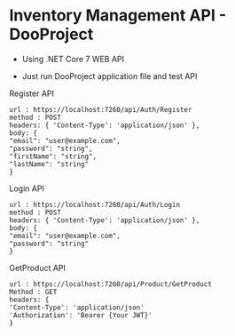
# Inventory Management API - DooProject

- Using .NET Core 7 WEB API 

- Just run DooProject application file and test API

Register API

    url : https://localhost:7260/api/Auth/Register
    method : POST
    headers: { 'Content-Type': 'application/json' },
    body: {
    "email": "user@example.com",
    "password": "string",
    "firstName": "string",
    "lastName": "string"
    }

Login API

    url : https://localhost:7260/api/Auth/Login
    method : POST
    headers: { 'Content-Type': 'application/json' },
    body: {
    "email": "user@example.com",
    "password": "string"
    }

GetProduct API

    url : https://localhost:7260/api/Product/GetProduct
    Method : GET
    headers: { 
    'Content-Type': 'application/json' 
    'Authorization': 'Bearer {Your JWT}'
    }


